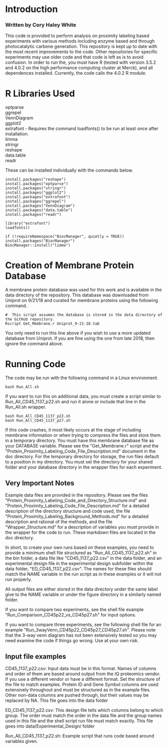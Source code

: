 #  Introduction

###  Written by Cory Haley White

This code is provided to perform analysis on proximity labeling based experiments with various methods including enzyme based and through photocatalytic carbene generation.  This repository is kept up to date with the most recent improvements to the code.  Other repositories for specific experiments may use older code and that code is left as is to avoid confusion.  In order to run the, you must have R (tested with version 3.5.2 and 4.0.2 on the high performance computing cluster at Merck), and all dependences installed.  Currently, the code calls the 4.0.2 R module.  

#  R Libraries Used

optparse  
ggrepel  
VennDiagram  
ggplot2  
extrafont - Requires the command loadfonts() to be run at least once after installation.   
limma  
stringr  
reshape  
data.table  
readr  

These can be installed individually with the commands below.  

```
install.packages("reshape")
install.packages("optparse")
install.packages("stringr")
install.packages("ggplot2")
install.packages("extrafont")
install.packages("ggrepel")
install.packages("VennDiagram")
install.packages("data.table")
install.packages("readr")

library("extrafont")
loadfonts()

if (!requireNamespace("BiocManager", quietly = TRUE))
install.packages("BiocManager")
BiocManager::install("limma")
```

#  Creation of Membrane Protein Database

A membrane protein database was used for this work and is available in the data directory of the repository.  This database was downloaded from Uniprot on 9/21/18 and curated for membrane proteins using the following command.  

```
#  This script assumes the database is stored in the data directory of the GitHub repository.  
Rscript Get_Membrane.r Uniprot_9-21-18.tab
```

You only need to run this line above if you wish to use a more updated database from Uniprot.  If you are fine using the one from late 2018, then ignore the command above.  

#  Running Code

The code may be run with the following command in a Linux environment.    
```
bash Run_All.sh
```

If you want to run this on additional data, you must create a script similar to Run_All_CD45_1137_p22.sh and run it alone or include that line in the Run_All.sh wrapper.  

```
bash Run_All_CD45_1137_p22.sh
bash Run_All_CD45_1137_p27.sh
```

If this code crashes, it most likely occurs at the stage of including membrane information or when trying to compress the files and store them in a temporary directory.  You must have this membrane database file as your DATABASE variable.  Please see the "Get_Membrane.r" script and the "Protein_Proximity_Labeling_Code_File_Description.md" document in the doc directory.  For the temporary directory for storage, the run files default to a position in my directory.  You must set the directory for your shared folder and your database directory in the wrapper files for each experiment.  

##  Very Important Notes

Example data files are provided in the repository.  Please see the files "Protein_Proximity_Labeling_Code_and_Directory_Structure.md" and "Protein_Proximity_Labeling_Code_File_Description.md" for a detailed description of the directory structure and code used, the file "Protein_Proximity_Labeling_Background_Methods.md" for a detailed description and rational of the methods, and the file "Wrapper_Structure.md" for a description of variables you must provide in the wrapper for the code to run.  These markdown files are located in the doc directory.  

In short, to create your own runs based on these examples, you need to provide a minimum shell file structured as "Run_All_CD45_1137_p22.sh" in the bin folder, a data file like "CD45_1137_p22.csv" in the data folder, and an experimental design file in the experimental design subfolder within the data folder, "ED_CD45_1137_p22.csv".  The names for these files should match the NAME variable in the run script as in these examples or it will not run properly.  

All output files are either stored in the data directory under the same label give to the NAME variable or under the figure directory in a similarly named folder.  

If you want to compare two experiments, see the shell file example "Run_Comparison_CD45p22_vs_CD45p27.sh" for input options.  

If you want to compare three experiments, see the following shell file for an example "Run_3wayVenn_CD45p22_CD45p27_CD45p27.sh".  Please note that the 3-way venn diagram has not been extensively tested so you may need examine the code if things go wrong.  Use at your own risk.  

##  Input file examples

CD45_1137_p22.csv:  Input data must be in this format.  Names of columns and order of them are based around output from the IQ proteomics vendor.  If you use a different vendor or have a different format.  Set the structure of the file to match examples.  Protein ID and Gene Symbol columns are used extensively throughout and must be structured as in the example files.  Other non-data columns are pushed through, but their values may be replaced by NA.  This file goes into the data folder

ED_CD45_1137_p22.csv:  This design file tells which columns belong to which group.  The order must match the order in the data file and the group names used in this file and the shell script run file must match exactly.  This file goes into data/Experimental_Design/ folder

Run_All_CD45_1137_p22.sh:  Example script that runs code based around variables given.  
